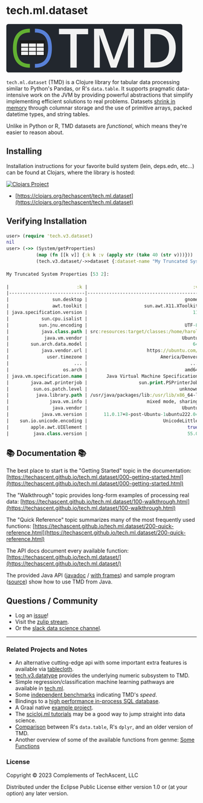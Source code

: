 # tech.ml.dataset

![TMD Logo](logo.png "TMD")

`tech.ml.dataset` (TMD) is a Clojure library for tabular data processing similar to Python's Pandas, or R's `data.table`. It supports pragmatic data-intensive work on the JVM by providing powerful abstractions that simplify implementing efficient solutions to real problems. Datasets [shrink in memory](https://gist.github.com/cnuernber/26b88ed259dd1d0dc6ac2aa138eecf37) through columnar storage and the use of primitive arrays, packed datetime types, and string tables.

Unlike in Python or R, TMD datasets are _functional_, which means they're easier to reason about.

## Installing

Installation instructions for your favorite build system (lein, deps.edn, etc...) can be found at Clojars, where the library is hosted:

[![Clojars Project](https://img.shields.io/clojars/v/techascent/tech.ml.dataset.svg)](https://clojars.org/techascent/tech.ml.dataset)

 - [https://clojars.org/techascent/tech.ml.dataset](https://clojars.org/techascent/tech.ml.dataset)

## Verifying Installation

```clojure
user> (require 'tech.v3.dataset)
nil
user> (->> (System/getProperties)
           (map (fn [[k v]] {:k k :v (apply str (take 40 (str v)))}))
           (tech.v3.dataset/->>dataset {:dataset-name "My Truncated System Properties"}))

My Truncated System Properties [53 2]:

|                         :k |                                       :v |
|----------------------------|------------------------------------------|
|                sun.desktop |                                    gnome |
|                awt.toolkit |                     sun.awt.X11.XToolkit |
| java.specification.version |                                       11 |
|            sun.cpu.isalist |                                          |
|           sun.jnu.encoding |                                    UTF-8 |
|            java.class.path | src:resources:target/classes:/home/harol |
|             java.vm.vendor |                                   Ubuntu |
|        sun.arch.data.model |                                       64 |
|            java.vendor.url |                      https://ubuntu.com/ |
|              user.timezone |                           America/Denver |
|                        ... |                                      ... |
|                    os.arch |                                    amd64 |
| java.vm.specification.name |       Java Virtual Machine Specification |
|        java.awt.printerjob |                   sun.print.PSPrinterJob |
|         sun.os.patch.level |                                  unknown |
|          java.library.path | /usr/java/packages/lib:/usr/lib/x86_64-l |
|               java.vm.info |                      mixed mode, sharing |
|                java.vendor |                                   Ubuntu |
|            java.vm.version |      11.0.17+8-post-Ubuntu-1ubuntu222.04 |
|    sun.io.unicode.encoding |                            UnicodeLittle |
|        apple.awt.UIElement |                                     true |
|         java.class.version |                                     55.0 |
```

## 📚 Documentation 📚

The best place to start is the "Getting Started" topic in the documentation: [https://techascent.github.io/tech.ml.dataset/000-getting-started.html](https://techascent.github.io/tech.ml.dataset/000-getting-started.html)

The "Walkthrough" topic provides long-form examples of processing real data: [https://techascent.github.io/tech.ml.dataset/100-walkthrough.html](https://techascent.github.io/tech.ml.dataset/100-walkthrough.html)

The "Quick Reference" topic summarizes many of the most frequently used functions: [https://techascent.github.io/tech.ml.dataset/200-quick-reference.html](https://techascent.github.io/tech.ml.dataset/200-quick-reference.html)

The API docs document every available function: [https://techascent.github.io/tech.ml.dataset/](https://techascent.github.io/tech.ml.dataset/)

The provided Java API ([javadoc](https://techascent.github.io/tech.ml.dataset/javadoc/tech/v3/TMD.html) / [with frames](https://techascent.github.io/tech.ml.dataset/javadoc/index.html)) and sample program ([source](java_test/java/jtest/TMDDemo.java)) show how to use TMD from Java.

## Questions / Community

* Log an [issue](https://github.com/techascent/tech.ml.dataset/issues)!
* Visit the [zulip stream](https://clojurians.zulipchat.com/#narrow/stream/236259-tech.2Eml.2Edataset.2Edev).
* Or the [slack data science channel](https://clojurians.slack.com/archives/C0BQDEJ8M).

-----

### Related Projects and Notes

* An alternative cutting-edge api with some important extra features is available via [tablecloth](https://github.com/scicloj/tablecloth).
* [tech.v3.datatype](https://github.com/cnuernber/dtype-next) provides the underlying numeric subsystem to TMD.
* Simple regression/classification machine learning pathways are available in [tech.ml](https://github.com/techascent/tech.ml).
* Some [independent benchmarks](https://github.com/zero-one-group/geni-performance-benchmark/) indicating TMD's _speed_.
* Bindings to a [high performance in-process SQL database](https://github.com/techascent/tmducken).
* A Graal native [example project](https://github.com/cnuernber/ds-graal).
* The [scicloj.ml tutorials](https://github.com/scicloj/scicloj.ml-tutorials) may be a good way to jump straight into data science.
* [Comparison](https://github.com/genmeblog/techtest/blob/master/src/techtest/datatable_dplyr.clj) between R's `data.table`, R's `dplyr`, and an older version of TMD.
* Another overview of some of the available functions from genme: [Some Functions](https://github.com/genmeblog/techtest/wiki/Summary-of-functions)

### License

Copyright © 2023 Complements of TechAscent, LLC

Distributed under the Eclipse Public License either version 1.0 or (at
your option) any later version.
